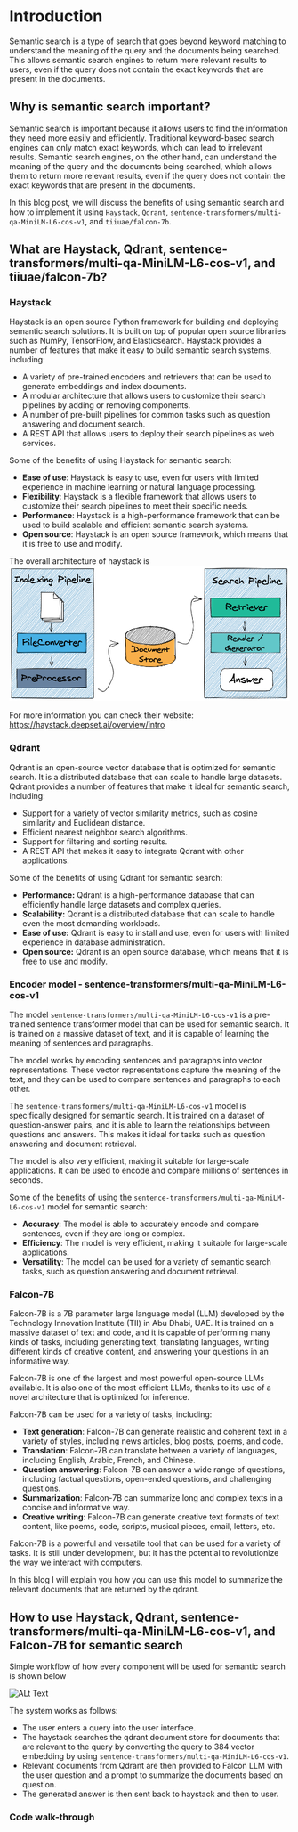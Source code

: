 # Introduction
Semantic search is a type of search that goes beyond keyword matching to understand the meaning of the query and the documents being searched. This allows semantic search engines to return more relevant results to users, even if the query does not contain the exact keywords that are present in the documents.

## Why is semantic search important?
Semantic search is important because it allows users to find the information they need more easily and efficiently. Traditional keyword-based search engines can only match exact keywords, which can lead to irrelevant results. Semantic search engines, on the other hand, can understand the meaning of the query and the documents being searched, which allows them to return more relevant results, even if the query does not contain the exact keywords that are present in the documents.

In this blog post, we will discuss the benefits of using semantic search and how to implement it using `Haystack`, `Qdrant`, `sentence-transformers/multi-qa-MiniLM-L6-cos-v1`, and `tiiuae/falcon-7b`.

## What are Haystack, Qdrant, sentence-transformers/multi-qa-MiniLM-L6-cos-v1, and tiiuae/falcon-7b?
### Haystack
Haystack is an open source Python framework for building and deploying semantic search solutions. It is built on top of popular open source libraries such as NumPy, TensorFlow, and Elasticsearch. Haystack provides a number of features that make it easy to build semantic search systems, including:

* A variety of pre-trained encoders and retrievers that can be used to generate embeddings and index documents.
* A modular architecture that allows users to customize their search pipelines by adding or removing components.
* A number of pre-built pipelines for common tasks such as question answering and document search.
* A REST API that allows users to deploy their search pipelines as web services.

Some of the benefits of using Haystack for semantic search:

* **Ease of use**: Haystack is easy to use, even for users with limited experience in machine learning or natural language processing.
* **Flexibility**: Haystack is a flexible framework that allows users to customize their search pipelines to meet their specific needs.
* **Performance**: Haystack is a high-performance framework that can be used to build scalable and efficient semantic search systems.
* **Open source**: Haystack is an open source framework, which means that it is free to use and modify.

The overall architecture of haystack is ![](https://raw.githubusercontent.com/deepset-ai/haystack/main/docs/img/concepts_haystack_handdrawn.png)

For more information you can check their website: https://haystack.deepset.ai/overview/intro

### Qdrant
Qdrant is an open-source vector database that is optimized for semantic search. It is a distributed database that can scale to handle large datasets. Qdrant provides a number of features that make it ideal for semantic search, including:

* Support for a variety of vector similarity metrics, such as cosine similarity and Euclidean distance.
* Efficient nearest neighbor search algorithms.
* Support for filtering and sorting results.
* A REST API that makes it easy to integrate Qdrant with other applications.

Some of the benefits of using Qdrant for semantic search:

* **Performance:** Qdrant is a high-performance database that can efficiently handle large datasets and complex queries.
* **Scalability:** Qdrant is a distributed database that can scale to handle even the most demanding workloads.
* **Ease of use:** Qdrant is easy to install and use, even for users with limited experience in database administration.
* **Open source:** Qdrant is an open source database, which means that it is free to use and modify.

### Encoder model - sentence-transformers/multi-qa-MiniLM-L6-cos-v1

The model `sentence-transformers/multi-qa-MiniLM-L6-cos-v1` is a pre-trained sentence transformer model that can be used for semantic search. It is trained on a massive dataset of text, and it is capable of learning the meaning of sentences and paragraphs.

The model works by encoding sentences and paragraphs into vector representations. These vector representations capture the meaning of the text, and they can be used to compare sentences and paragraphs to each other.

The `sentence-transformers/multi-qa-MiniLM-L6-cos-v1` model is specifically designed for semantic search. It is trained on a dataset of question-answer pairs, and it is able to learn the relationships between questions and answers. This makes it ideal for tasks such as question answering and document retrieval.

The model is also very efficient, making it suitable for large-scale applications. It can be used to encode and compare millions of sentences in seconds.

Some of the benefits of using the `sentence-transformers/multi-qa-MiniLM-L6-cos-v1` model for semantic search:

- **Accuracy**: The model is able to accurately encode and compare sentences, even if they are long or complex.
- **Efficiency**: The model is very efficient, making it suitable for large-scale applications.
- **Versatility**: The model can be used for a variety of semantic search tasks, such as question answering and document retrieval.

### Falcon-7B

Falcon-7B is a 7B parameter large language model (LLM) developed by the Technology Innovation Institute (TII) in Abu Dhabi, UAE. It is trained on a massive dataset of text and code, and it is capable of performing many kinds of tasks, including generating text, translating languages, writing different kinds of creative content, and answering your questions in an informative way.

Falcon-7B is one of the largest and most powerful open-source LLMs available. It is also one of the most efficient LLMs, thanks to its use of a novel architecture that is optimized for inference.

Falcon-7B can be used for a variety of tasks, including:

- **Text generation**: Falcon-7B can generate realistic and coherent text in a variety of styles, including news articles, blog posts, poems, and code.
- **Translation**: Falcon-7B can translate between a variety of languages, including English, Arabic, French, and Chinese.
- **Question answering**: Falcon-7B can answer a wide range of questions, including factual questions, open-ended questions, and challenging questions.
- **Summarization**: Falcon-7B can summarize long and complex texts in a concise and informative way.
- **Creative writing**: Falcon-7B can generate creative text formats of text content, like poems, code, scripts, musical pieces, email, letters, etc.

Falcon-7B is a powerful and versatile tool that can be used for a variety of tasks. It is still under development, but it has the potential to revolutionize the way we interact with computers.

In this blog I will explain you how you can use this model to summarize the relevant documents that are returned by the qdrant. 


## How to use Haystack, Qdrant, sentence-transformers/multi-qa-MiniLM-L6-cos-v1, and Falcon-7B for semantic search

Simple workflow of how every component will be used for semantic search is shown below

![ALt Text](https://gist.githubusercontent.com/SuhelMehta9/9718a27a5cc2e720cf78c32f81b66db5/raw/9a9029e1d4290c5b7f0734d6a756a4a75820351e/workflow.svg)

The system works as follows:

- The user enters a query into the user interface.
- The haystack searches the qdrant document store for documents that are relevant to the query by converting the query to 384 vector embedding by using `sentence-transformers/multi-qa-MiniLM-L6-cos-v1`.
- Relevant documents from Qdrant are then provided to Falcon LLM with the user question and a prompt to summarize the documents based on question.
- The generated answer is then sent back to haystack and then to user.

### Code walk-through

